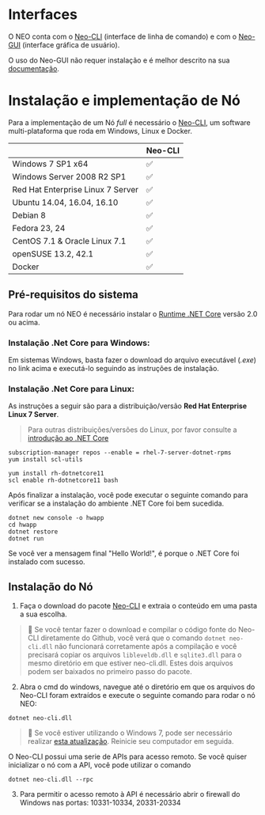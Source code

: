 # Interfaces

O NEO conta com o [Neo-CLI](https://github.com/neo-project/neo-cli/releases) (interface de linha de comando) e com o [Neo-GUI](https://github.com/neo-project/neo-gui/releases) (interface gráfica de usuário).

O uso do Neo-GUI não requer instalação e é melhor descrito na sua [documentação](node/gui.md).

# Instalação e implementação de Nó

Para a implementação de um Nó *full* é necessário o [Neo-CLI](https://github.com/neo-project/neo-cli/releases), um software multi-plataforma que roda em Windows, Linux e Docker.


|                                   | Neo-CLI |
| --------------------------------- | ----------------- |
| Windows 7 SP1 x64                 | ✅                 |
| Windows Server 2008 R2 SP1        | ✅                 |
| Red Hat Enterprise Linux 7 Server | ✅                 |
| Ubuntu 14.04, 16.04, 16.10        | ✅                 |
| Debian 8                          | ✅                 |
| Fedora 23, 24                     | ✅                 |
| CentOS 7.1 & Oracle Linux 7.1     | ✅                 |
| openSUSE 13.2, 42.1               | ✅                 |
| Docker                            | ✅                 |



## Pré-requisitos do sistema

Para rodar um nó NEO é necessário instalar o [Runtime .NET Core](https://www.microsoft.com/net/download/core#/runtime) versão 2.0 ou acima. 


### Instalação **.Net Core** para Windows:

Em sistemas Windows, basta fazer o download do arquivo executável (*.exe*) no link acima e executá-lo seguindo as instruções de instalação. 


### Instalação **.Net Core** para Linux:

As instruções a seguir são para a distribuição/versão **Red Hat Enterprise Linux 7 Server**. 

> Para outras distribuições/versões do Linux, por favor consulte a [introdução ao .NET Core](https://docs.microsoft.com/pt-br/dotnet/core/get-started)


```
subscription-manager repos --enable = rhel-7-server-dotnet-rpms
yum install scl-utils
```

```
yum install rh-dotnetcore11
scl enable rh-dotnetcore11 bash
```

Após finalizar a instalação, você pode executar o seguinte comando para verificar se a instalação do ambiente .NET Core foi bem sucedida. 

```
dotnet new console -o hwapp
cd hwapp
dotnet restore
dotnet run
```

Se você ver a mensagem final "Hello World!", é porque o .NET Core foi instalado com sucesso.


## Instalação do Nó

1. Faça o download do pacote [Neo-CLI](https://github.com/neo-project/neo-cli/releases) e extraia o conteúdo em uma pasta a sua escolha.

> :memo:
> Se você tentar fazer o download e compilar o código fonte do Neo-CLI diretamente do Github, você verá que o comando `dotnet neo-cli.dll` não funcionará corretamente após a compilação e você precisará copiar os arquivos `libleveldb.dll` e `sqlite3.dll` para o mesmo diretório em que estiver neo-cli.dll. Estes dois arquivos podem ser baixados no primeiro passo do pacote.

2. Abra o cmd do windows, navegue até o diretório em que os arquivos do Neo-CLI foram extraídos e execute o seguinte comando para rodar o nó NEO:

```
dotnet neo-cli.dll
```

> :memo:
> Se você estiver utilizando o Windows 7, pode ser necessário realizar [esta atualização](https://support.microsoft.com/pt-br/help/2533623/microsoft-security-advisory-insecure-library-loading-could-allow-remot). Reinicie seu computador em seguida.


O Neo-CLI possui uma serie de APIs para acesso remoto. Se você quiser inicializar o nó com a API, você pode utilizar o comando
```
dotnet neo-cli.dll --rpc
```
3. Para permitir o acesso remoto à API é necessário abrir o firewall do Windows nas portas: 10331-10334, 20331-20334
